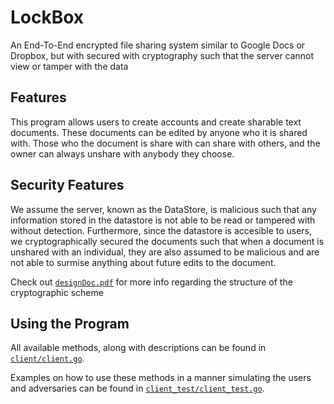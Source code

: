 # LockBox
An End-To-End encrypted file sharing system similar to Google Docs or Dropbox, but with secured with cryptography such that the server cannot view or tamper with the data

## Features
This program allows users to create accounts and create sharable text documents. These documents can be edited by anyone who it is shared with. Those who the document is share with can share with others, and the owner can always unshare with anybody they choose. 

## Security Features
We assume the server, known as the DataStore, is malicious such that any information stored in the datastore is not able to be read or tampered with without detection. Furthermore, since the datastore is accesible to users, we cryptographically secured the documents such that when a document is unshared with an individual, they are also assumed to be malicious and are not able to surmise anything about future edits to the document.

Check out [`designDoc.pdf`](designDoc.pdf) for more info regarding the structure of the cryptographic scheme

## Using the Program
All available methods, along with descriptions can be found in [`client/client.go`](client/client.go).

Examples on how to use these methods in a manner simulating the users and adversaries can be found in [`client_test/client_test.go`](client_test/client_test.go).

